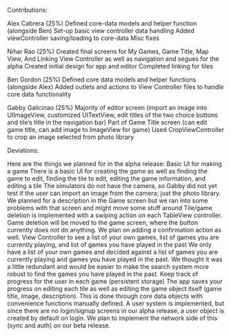 Contributions:

Alex Cabrera (25%)
Defined core-data models and helper function (alongside Ben)
Set-up basic view controller data handling
Added viewController saving/loading to core-data
Misc fixes

Nihar Rao (25%)
Created final screens for My Games, Game Title, Map View, And Linking View Controller as well as navigation and segues for the alpha
Created initial design for app and editor
Completed linking for tiles

Ben Gordon (25%)
Defined core data models and helper functions (alongside Alex) 
Added outlets and actions to View Controller files to handle core data functionality

Gabby Galicinao (25%)
Majority of editor screen (import an image into UIImageView, customized UITextView, edit titles of the two choice buttons and tile’s title in the navigation bar)
Part of Game Title screen (can edit game title, can add image to ImageView for game)
Used CropViewController to crop an image selected from photo library

Deviations:

Here are the things we planned for in the alpha release:
Basic UI for making a game
There is a basic UI for creating the game as well as finding the game to edit, finding the tile to edit, editing the game information, and editing a tile
The simulators do not have the camera, so Gabby did not yet test if the user can import an image from the camera; just the photo library.
We planned for a description in the Game screen but we ran into some problems with that screen and might move some stuff around
Tile/game deletion is implemented with a swiping action on each TableView controller. Game deletion will be moved to the game screen, where the button currently does not do anything. We plan on adding a confirmation action as well.
View Controller to see a list of your own games, list of games you are currently playing, and list of games you have played in the past 
We only have a list of your own games and decided against a list of games you are currently playing and games you have played in the past. We thought it was a little redundant and would be easier to make the search system more robust to find the games you have played in the past.
Keep track of progress for the user in each game (persistent storage)
The app saves your progress on editing each tile as well as editing the game object itself (game title, image, description). This is done through core data objects with convenience functions manually defined.
A user system is implemented, but since there are no login/signup screens in our alpha release, a user object is created by default on login. We plan to implement the network side of this (sync and auth) on our beta release.





